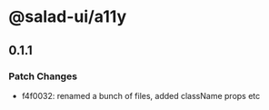 # @salad-ui/a11y

## 0.1.1

### Patch Changes

- f4f0032: renamed a bunch of files, added className props etc
